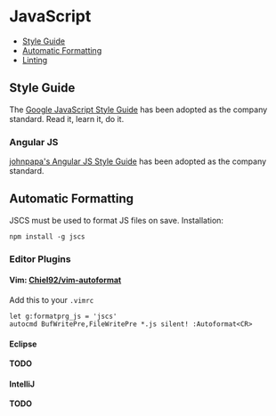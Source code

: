 # JavaScript

 - [Style Guide](#style-guide)
 - [Automatic Formatting](#automatic-formatting)
 - [Linting](#linting)

## Style Guide

The [Google JavaScript Style Guide][google-style-guide] has been adopted as the company standard. Read it, learn it, do it.

### Angular JS

[johnpapa's Angular JS Style Guide][angular-style-guide] has been adopted as the company standard.  

[google-style-guide]: http://google-styleguide.googlecode.com/svn/trunk/javascriptguide.xml
[angular-style-guide]: https://github.com/johnpapa/angular-styleguide

## Automatic Formatting

JSCS must be used to format JS files on save. Installation:

`npm install -g jscs`

### Editor Plugins

#### Vim: [Chiel92/vim-autoformat][vim-autoformat]

Add this to your `.vimrc`

```VimL
let g:formatprg_js = 'jscs'
autocmd BufWritePre,FileWritePre *.js silent! :Autoformat<CR>
```

#### Eclipse

**TODO**

#### IntelliJ

**TODO**

[vim-autoformat]: https://github.com/Chiel92/vim-autoformat
